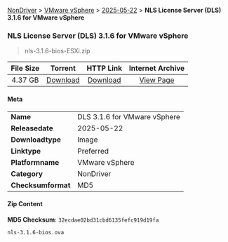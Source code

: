 
[NonDriver](/README.md)  >  [VMware vSphere](/index/NonDriver/VMware_vSphere.md)  >  [2025-05-22](/index/NonDriver/VMware_vSphere/2025-05-22.md)  >  **NLS License Server (DLS) 3.1.6 for VMware vSphere**


###    NLS License Server (DLS) 3.1.6 for VMware vSphere

> nls-3.1.6-bios-ESXi.zip   


| **File Size** | **Torrent**  | **HTTP Link** | **Internet Archive** |
|:-------------:|:------------:|:-------------:|:--------------------:|
| 4.37 GB |  [Download](https://archive.org/download/nvgpu_nls-3.1.6-bios-ESXi.zip/nvgpu_nls-3.1.6-bios-ESXi.zip_archive.torrent)       | [Download](https://archive.org/compress/nvgpu_nls-3.1.6-bios-ESXi.zip) | [View Page](https://archive.org/details/nvgpu_nls-3.1.6-bios-ESXi.zip)       |

#### Meta

<table>
<tr><td><strong>Name</strong></td><td>DLS 3.1.6 for VMware vSphere</td></tr>
<tr><td><strong>Releasedate</strong></td><td>2025-05-22</td></tr>
<tr><td><strong>Downloadtype</strong></td><td>Image</td></tr>
<tr><td><strong>Linktype</strong></td><td>Preferred</td></tr>
<tr><td><strong>Platformname</strong></td><td>VMware vSphere</td></tr>
<tr><td><strong>Category</strong></td><td>NonDriver</td></tr>
<tr><td><strong>Checksumformat</strong></td><td>MD5</td></tr>
</table>

#### Zip Content

**MD5 Checksum**: `32ecdae02bd31cbd6135fefc919d19fa`

```text
nls-3.1.6-bios.ova
```